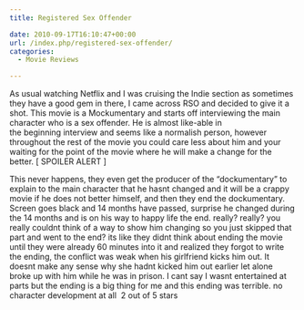 ```yaml
---
title: Registered Sex Offender

date: 2010-09-17T16:10:47+00:00
url: /index.php/registered-sex-offender/
categories:
  - Movie Reviews

---
```

As usual watching Netflix and I was cruising the Indie section as sometimes they have a good gem in there, I came across RSO and decided to give it a shot. This movie is a Mockumentary and starts off interviewing the main character who is a sex offender. He is almost like-able in the beginning interview and seems like a normalish person, however throughout the rest of the movie you could care less about him and your waiting for the point of the movie where he will make a change for the better. [ SPOILER ALERT ]

This never happens, they even get the producer of the &#8220;dockumentary&#8221; to explain to the main character that he hasnt changed and it will be a crappy movie if he does not better himself, and then they end the dockumentary. Screen goes black and 14 months have passed, surprise he changed during the 14 months and is on his way to happy life the end. really? really? you really couldnt think of a way to show him changing so you just skipped that part and went to the end? its like they didnt think about ending the movie until they were already 60 minutes into it and realized they forgot to write the ending, the conflict was weak when his girlfriend kicks him out. It doesnt make any sense why she hadnt kicked him out earlier let alone broke up with him while he was in prison. I cant say I wasnt entertained at parts but the ending is a big thing for me and this ending was terrible. no character development at all  2 out of 5 stars